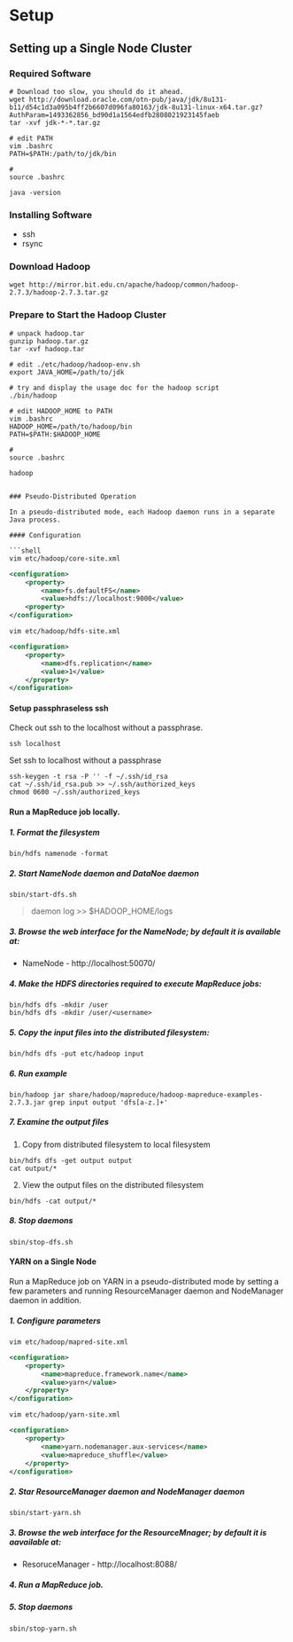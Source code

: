 # Setup

## Setting up a Single Node Cluster

### Required Software

```shell
# Download too slow, you should do it ahead.
wget http://download.oracle.com/otn-pub/java/jdk/8u131-b11/d54c1d3a095b4ff2b6607d096fa80163/jdk-8u131-linux-x64.tar.gz?AuthParam=1493362856_bd90d1a1564edfb2808021923145faeb
tar -xvf jdk-*-*.tar.gz

# edit PATH
vim .bashrc
PATH=$PATH:/path/to/jdk/bin

#  
source .bashrc

java -version
```

### Installing Software

- ssh
- rsync

### Download Hadoop

```shell
wget http://mirror.bit.edu.cn/apache/hadoop/common/hadoop-2.7.3/hadoop-2.7.3.tar.gz
```

### Prepare to Start the Hadoop Cluster

```shell
# unpack hadoop.tar
gunzip hadoop.tar.gz
tar -xvf hadoop.tar

# edit ./etc/hadoop/hadoop-env.sh
export JAVA_HOME=/path/to/jdk

# try and display the usage doc for the hadoop script
./bin/hadoop

# edit HADOOP_HOME to PATH
vim .bashrc
HADOOP_HOME=/path/to/hadoop/bin
PATH=$PATH:$HADOOP_HOME

#  
source .bashrc

hadoop
```
```

### Pseudo-Distributed Operation

In a pseudo-distributed mode, each Hadoop daemon runs in a separate Java process.

#### Configuration

```shell
vim etc/hadoop/core-site.xml
```

```xml
<configuration>
    <property>
        <name>fs.defaultFS</name>
        <value>hdfs://localhost:9000</value>
    <property>
</configuration>
```

```shell
vim etc/hadoop/hdfs-site.xml
```

```xml
<configuration>
    <property>
        <name>dfs.replication</name>
        <value>1</value>
    </property>
</configuration>
```

#### Setup passphraseless ssh

Check out ssh to the localhost without a passphrase.

```shell
ssh localhost
```

Set ssh to localhost without a passphrase

```shell
ssh-keygen -t rsa -P '' -f ~/.ssh/id_rsa
cat ~/.ssh/id_rsa.pub >> ~/.ssh/authorized_keys
chmod 0600 ~/.ssh/authorized_keys
```

#### Run a MapReduce job locally.

##### 1. Format the filesystem

``` shell
bin/hdfs namenode -format
```

##### 2. Start NameNode daemon and DataNoe daemon

```
sbin/start-dfs.sh
```
> daemon log >> $HADOOP\_HOME/logs

##### 3. Browse the web interface for the NameNode; by default it is available at:
- NameNode - http://localhost:50070/

##### 4. Make the HDFS directories required to execute MapReduce jobs:

```shell
bin/hdfs dfs -mkdir /user
bin/hdfs dfs -mkdir /user/<username>
```

##### 5. Copy the input files into the distributed filesystem:

```shell
bin/hdfs dfs -put etc/hadoop input
```

##### 6. Run example

```shell
bin/hadoop jar share/hadoop/mapreduce/hadoop-mapreduce-examples-2.7.3.jar grep input output 'dfs[a-z.]+'
```

##### 7. Examine the output files

1. Copy from distributed filesystem to local filesystem

```shell
bin/hdfs dfs -get output output
cat output/*
```

2. View the output files on the distributed filesystem

```shell
bin/hdfs -cat output/*
```

##### 8. Stop daemons

```shell
sbin/stop-dfs.sh
```

#### YARN on a Single Node

Run a MapReduce job on YARN in a pseudo-distributed mode by setting a few parameters and running ResourceManager daemon and NodeManager daemon in addition.

##### 1. Configure parameters

``` shell
vim etc/hadoop/mapred-site.xml
```

``` xml
<configuration>
    <property>
        <name>mapreduce.framework.name</name>
        <value>yarn</value>
    </property>
</configuration>
```

``` shell
vim etc/hadoop/yarn-site.xml
```

``` xml
<configuration>
    <property>
        <name>yarn.nodemanager.aux-services</name>
        <value>mapreduce_shuffle</value>
    </property>
</configuration>
```

##### 2. Star ResourceManager daemon and NodeManager daemon

```shell
sbin/start-yarn.sh
```

##### 3. Browse the web interface for the ResourceMnager; by default it is aavailable at:

- ResoruceManager - http://localhost:8088/

##### 4. Run a MapReduce job.

##### 5. Stop daemons

```shell
sbin/stop-yarn.sh
```

